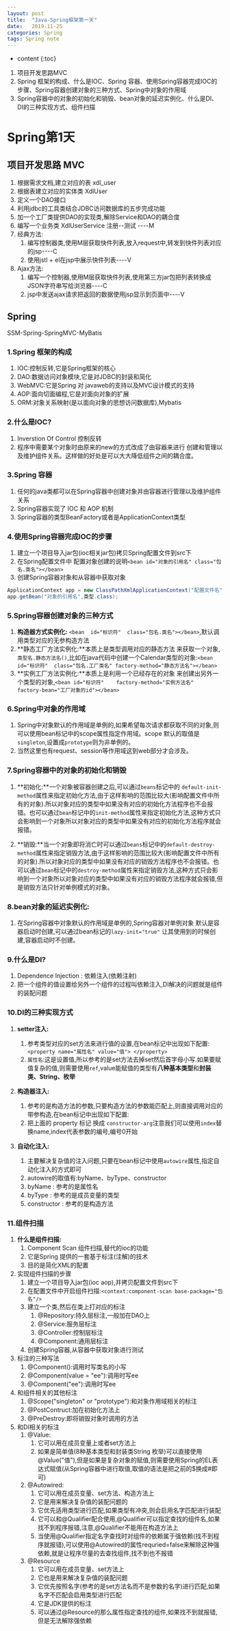 ```yaml
---
layout: post
title:  "Java-Spring框架第一天"
date:   2019-11-25
categories: Spring
tags: Spring note
---
```


* content
{:toc}

1. 项目开发思路MVC
2. Spring 框架的构成、什么是IOC、Spring 容器、使用Spring容器完成IOC的步骤、Spring容器创建对象的三种方式、Spring中对象的作用域
3. Spring容器中的对象的初始化和销毁、bean对象的延迟实例化、什么是DI、DI的三种实现方式、组件扫描










# Spring第1天
## 项目开发思路 MVC
1. 根据需求文档,建立对应的表 xdl_user
2. 根据表建立对应的实体类 XdlUser
3. 定义一个DAO接口
4. 利用jdbc的工具类结合JDBC访问数据库的五步完成功能
5. 加一个工厂类提供DAO的实现类,解除Service和DAO的耦合度
6. 编写一个业务类 XdlUserService 注册--测试 ----M
7. 经典方法:
    1. 编写控制器类,使用M层获取快件列表,放入request中,转发到快件列表对应的jsp----C
    2. 使用jstl + el在jsp中展示快件列表----V
8. Ajax方法:
    1. 编写一个控制器,使用M层获取快件列表,使用第三方jar包把列表转换成JSON字符串写给浏览器----C
    2. jsp中发送ajax请求把返回的数据使用jsp显示到页面中----V

## Spring
SSM-Spring-SpringMVC-MyBatis
### 1.Spring 框架的构成    
1. IOC:控制反转,它是Spring框架的核心 
2. DAO:数据访问对象模块,它是对JDBC的封装和简化
3. WebMVC:它是Spring 对 javaweb的支持以及MVC设计模式的支持
4. AOP:面向切面编程,它是对面向对象的扩展 
5. ORM:对象关系映射(是以面向对象的思想访问数据库),Mybatis

### 2.什么是IOC?
1. Inverstion Of Control   控制反转   
2. 程序中需要某个对象时由原来的new的方式改成了由容器来进行 创建和管理以及维护组件关系。这样做的好处是可以大大降低组件之间的耦合度。

### 3.Spring 容器
1. 任何的java类都可以在Spring容器中创建对象并由容器进行管理以及维护组件关系
2. Spring容器实现了 IOC 和 AOP 机制
3. Spring容器的类型BeanFactory或者是ApplicationContext类型

### 4.使用Spring容器完成IOC的步骤  
1. 建立一个项目导入jar包(ioc相关jar包)拷贝Spring配置文件到src下
2. 在Spring配置文件中 配置对象创建的说明`<bean id="对象的引用名" class="包名.类名"></bean>`
3. 创建Spring容器对象和从容器中获取对象  

```java
ApplicationContext app = new ClassPathXmlApplicationContext("配置文件名");
app.getBean("对象的引用名",类型.class);
```  

### 5.Spring容器创建对象的三种方式
1. **构造器方式实例化:** `<bean  id="标识符"  class="包名.类名"></bean>`,默认调用类型对应的无参构造方法
2. **静态工厂方法实例化:**本质上是类型调用对应的静态方法 来获取一个对象,`类型名.静态方法名()`,比如在java代码中创建一个Calendar类型的对象:`<bean id="标识符"  class="包名.工厂类名" factory-method="静态方法名"></bean>`
3. **实例工厂方法实例化:**本质上是利用一个已经存在的对象 来创建出另外一个类型的对象,`<bean id="标识符"    factory-method="实例方法名"  factory-bean="工厂对象的id"></bean>`

### 6.Spring中对象的作用域
1. Spring中对象默认的作用域是单例的,如果希望每次请求都获取不同的对象,则可以使用bean标记中的scope属性指定作用域。scope 默认的取值是`singleton`,设置成`prototype`则为非单例的。
2. 当然这里也有request、session等作用域这到web部分才会涉及。

### 7.Spring容器中的对象的初始化和销毁 
1. **初始化:**一个对象被容器创建之后,可以通过`beans`标记中的 `default-init-method`属性来指定初始化方法,由于这样影响的范围比较大(影响配置文件中所有的对象).所以对象对应的类型中如果没有对应的初始化方法程序也不会报错。也可以通过`bean`标记中的`init-method`属性来指定初始化方法,这种方式只会影响到一个对象所以对象对应的类型中如果没有对应的初始化方法程序就会报错。

2. **销毁:**当一个对象即将消亡时可以通过`beans`标记中的`default-destroy-method`属性来指定销毁方法,由于这样影响的范围比较大(影响配置文件中所有的对象).所以对象对应的类型中如果没有对应的销毁方法程序也不会报错。也可以通过`bean`标记中的`destroy-method`属性来指定销毁方法,这种方式只会影响到一个对象所以对象对应的类型中如果没有对应的销毁方法程序就会报错,但是销毁方法只针对单例模式的对象。

### 8.**bean对象的延迟实例化:**
1. 在Spring容器中对象默认的作用域是单例的,Spring容器对单例对象 默认是容器启动时创建,可以通过bean标记的`lazy-init="true"` 让其使用到的时候创建,容器启动时不创建。

### 9.什么是DI?
1. Dependence Injection : 依赖注入(依赖注射)
2. 把一个组件的值设置给另外一个组件的过程叫依赖注入,DI解决的问题就是组件的装配问题 

### 10.**DI的三种实现方式**
1. **setter注入:**
    1. 参考类型对应的set方法来进行值的设置,在bean标记中出现如下配置:`<property name="属性名" value="值"> </property>`
    2. `属性名`:这是设置值,所以参考的是set方法去掉set然后首字母小写.如果要赋值复杂的值,则需要使用`ref`,value能赋值的类型有**八种基本类型**和**封装类、String、枚举**

2. **构造器注入:**
    1. 参考的是构造方法的参数,只要构造方法的参数能匹配上,则直接调用对应的带参构造,在bean标记中出现如下配置:
    2. 把上面的 property 标记 换成 `constructor-arg`注意我们可以使用`index`替换name,index代表参数的编号,编号0开始 

3. **自动化注入:**
    1. 主要解决复杂值的注入问题,只要在bean标记中使用`autowire`属性,指定自动化注入的方式即可
    2. autowire的取值有:byName、byType、constructor
    3. byName : 参考的是属性名
    4. byType : 参考的是成员变量的类型 
    5. constructor : 参考的是构造方法

### 11.组件扫描
1. **什么是组件扫描:**
    1. Component Scan 组件扫描,替代的ioc的功能
    2. 它是Spring 提供的一套基于标注(注解)的技术
    3. 目的是简化XML的配置
2. 实现组件扫描的步骤
    1. 建立一个项目导入jar包(ioc aop),并拷贝配置文件到src下
    2. 在配置文件中开启组件扫描:`<context:component-scan base-package="包名"/>`
    3. 建立一个类,然后在类上打对应的标注
        1. @Repository:持久层标注,一般加在DAO上
        2. @Service:服务层标注
        3. @Controller:控制层标注
        4. @Component:通用层标注
    4. 创建Spring容器,从容器中获取对象进行测试
3. 标注的三种写法
    1. @Component():调用时写类名的小写
    2. @Component(value = "ee"):调用时写ee
    3. @Component("ee"):调用时写ee
4. 和组件相关的其他标注
    1. @Scope("singleton" or "prototype"):和对象作用域相关的标注
    2. @PostContruct:加在初始化方法上
    3. @PreDestroy:即将销毁对象时调用的方法
5. 和DI相关的标注
    1. @Value:
        1. 它可以用在成员变量上或者set方法上
        2. 如果是简单值(8种基本类型和封装类String 枚举)可以直接使用@Value("值"),但是如果是复杂对象的赋值,则需要使用Spring的EL表达式赋值(从Spring容器中进行取值,取值的语法是把之前的$换成#即可)
    2. @Autowired:
        1. 它可以用在成员变量、set方法、构造方法上
        2. 它是用来解决复杂值的装配问题的
        3. 它优先适用类型进行匹配,如果类型有冲突,则会启用名字匹配进行装配
        4. 它可以和@Qualifier配合使用,@Qualifier可以指定查找的组件名,如果找不到程序报错,注意,@Qualifier不能用在构造方法上
        5. 当使用@Qualifier指定名字查找时对组件的依赖属于强依赖(找不到程序就报错),可以使用@Autowired的属性requried=false来解除这种强依赖,就是让程序尽量的去查找组件,找不到也不报错
    3. @Resource
        1. 它可以用在成员变量、set方法上
        2. 它也是用来解决复杂值的装配问题
        3. 它优先按照名字(参考的是set方法名而不是参数的名字)进行匹配,如果名字不匹配会启用类型进行匹配
        4. 它是JDK提供的标注
        5. 可以通过@Resource的那么属性指定查找的组件,如果找不到就报错,但是无法解除强依赖





























